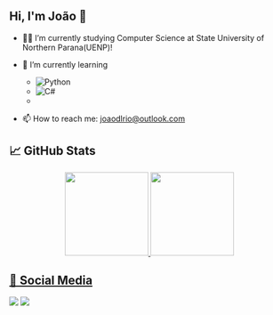 ## Hi, I'm João 👋

- 👨‍💻 I’m currently studying Computer Science at State University of Northern Parana(UENP)!
- 🌱 I’m currently learning
  - ![Python](https://img.shields.io/badge/python-3670A0?style=for-the-badge&logo=python&logoColor=ffdd54)
  - ![C#](https://img.shields.io/badge/c%23-%23239120.svg?style=for-the-badge&logo=csharp&logoColor=white)
  - 



- 📫 How to reach me: joaodlrio@outlook.com


## 📈 GitHub Stats
<div align="center">
  <a href="https://github.com/JheyBi">
  <img height="150em" src="https://github-readme-stats.vercel.app/api?username=joaodelrio&show_icons=true&theme=tokyonight&include_all_commits=true&count_private=true"/>
  <img height="150em" src="https://github-readme-stats.vercel.app/api/top-langs/?username=joaodelrio&layout=compact&langs_count=7&theme=tokyonight"/>
</div>
  
## 🔔 Social Media
  
<div>
    <a href = "mailto:joaodelrio10@gmail.com"><img src="https://img.shields.io/badge/Gmail-D14836?style=for-the-badge&logo=gmail&logoColor=white" target="_blank"></a>
    <a href="https://www.linkedin.com/in/joaobdrio/" target="_blank"><img src="https://img.shields.io/badge/-LinkedIn-%230077B5?style=for-the-badge&logo=linkedin&logoColor=white" target="_blank"></a> 
</div>
    

  
